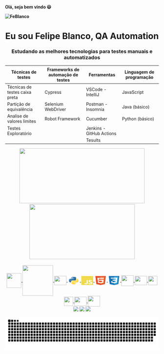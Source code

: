 #### Olá, seja bem vindo 😃<p align="left"> <img src="https://komarev.com/ghpvc/?username=FeBlanco&label=Profile%20views&color=brightgreen&style=flat" alt="FeBlanco" /> </p>
<h1 align="center">
Eu sou Felipe Blanco, QA Automation
</h1>
 <h3 align="center"> Estudando as melhores tecnologias para testes manuais e automatizados </h3>


|Técnicas de testes   | Frameworks de automação de testes  |   Ferramentas| Linguagem de programação  |
| ------------ | ------------ | ------------ | ------------ |
|  Técnicas de testes caixa preta  | Cypress  |   VSCode - IntelliJ |  JavaScript |
| Partição de equivalência  | Selenium WebDriver | Postman - Insomnia   | Java (básico)  |
|  Analise de valores limites  | Robot Framework  | Cucumber | Python (básico) |
| Testes Exploratório  |   |  Jenkins - GitHub Actions |   |
|  |  |  Tesults |   |


<div align="center">
  <a href="https://github.com/FeBlanco">
  <img width="410" height="180em" src="https://github-readme-stats.vercel.app/api?username=FeBlanco&theme=gotham&show_icons=true)"/>
  <img width="345" height="180em" src="https://github-readme-stats.vercel.app/api/top-langs/?username=FeBlanco&layout=compact&langs_count=6&theme=gotham"/>
</div>

  <div align="center">
  <div style="display: inline_block"><br>
  <img align="center"  height="48" width="48" src="https://upload.wikimedia.org/wikipedia/commons/e/e4/Robot-framework-logo.png">
  <img align="center"  height="100" width="100" src="https://raw.githubusercontent.com/cypress-io/cypress-icons/e61b554695b28267a1387a839f816c73e7a7e95e/src/logo/cypress-io-logo.svg">
   <img align="center"  height="30" width="40" src="https://cdn.jsdelivr.net/gh/devicons/devicon/icons/selenium/selenium-original.svg" />
  <img align="center"  height="30" width="40" src="https://raw.githubusercontent.com/devicons/devicon/master/icons/python/python-original.svg">
  <img align="center"  height="30" width="40" src="https://raw.githubusercontent.com/devicons/devicon/master/icons/javascript/javascript-plain.svg">
  <img align="center"  height="30" width="40" src="https://raw.githubusercontent.com/devicons/devicon/master/icons/html5/html5-original.svg">
  <img align="center"  height="30" width="40" src="https://raw.githubusercontent.com/devicons/devicon/master/icons/css3/css3-original.svg">
  <img align="center"  height="35" width="40" src="https://cdn.jsdelivr.net/gh/devicons/devicon/icons/java/java-original.svg" />
  <img align="center"  height="30" width="40" src="https://cdn.jsdelivr.net/gh/devicons/devicon/icons/cucumber/cucumber-plain.svg">
   <img align="center"  height="30" width="30" src="https://www.vectorlogo.zone/logos/getpostman/getpostman-icon.svg">
   <img align="center"  height="30" width="30" src="https://cdn.svgporn.com/logos/insomnia.svg">
  <img align="center"  height="30" width="40" src="https://cdn.jsdelivr.net/gh/devicons/devicon/icons/git/git-original.svg">
   <img align="center"  height="35" width="40" src="https://cdn.jsdelivr.net/gh/devicons/devicon/icons/jenkins/jenkins-original.svg">
</div>
<div> 
  <a href = "https://gitlab.com/FeBlanco"><img src="https://img.shields.io/badge/GitLab-330F63?style=for-the-badge&logo=gitlab&logoColor=white" target="_blank"></a>
  <a href = "mailto:feeh.blanco@gmail.com"><img src="https://img.shields.io/badge/-Gmail-%23333?style=for-the-badge&logo=gmail&logoColor=white" target="_blank"></a>
  <a href="https://www.linkedin.com/in/felipe-blanco-da-guarda-8a28861b4/" target="_blank"><img src="https://img.shields.io/badge/-LinkedIn-%230077B5?style=for-the-badge&logo=linkedin&logoColor=white" target="_blank"></a> 
  
  
 
  ![Snake animation](https://github.com/FeBlanco/FeBlanco/blob/output/github-contribution-grid-snake.svg)
 
</div>
